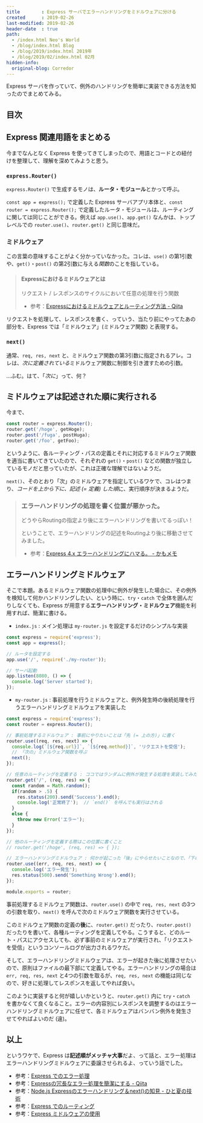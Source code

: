 ```yaml
---
title        : Express サーバでエラーハンドリングをミドルウェアに分ける
created      : 2019-02-26
last-modified: 2019-02-26
header-date  : true
path:
  - /index.html Neo's World
  - /blog/index.html Blog
  - /blog/2019/index.html 2019年
  - /blog/2019/02/index.html 02月
hidden-info:
  original-blog: Corredor
---
```


Express サーバを作っていて、例外のハンドリングを簡単に実装できる方法を知ったのでまとめてみる。

## 目次

## Express 関連用語をまとめる

今までなんとなく Express を使ってきてしまったので、用語とコードとの紐付けを整理して、理解を深めてみようと思う。

### `express.Router()`

`express.Router()` で生成するモノは、**ルータ・モジュール**とかって呼ぶ。

`const app = express();` で定義した Express サーバアプリ本体と、`const router = express.Router();` で定義したルータ・モジュールは、ルーティングに関しては同じことができる。例えば `app.use()`、`app.get()` なんかは、トップレベルでの `router.use()`、`router.get()` と同じ意味だ。

### ミドルウェア

この言葉の意味することがよく分かっていなかった。コレは、`use()` の第1引数や、`get()`・`post()` の第2引数に与える*関数*のことを指している。

> #### Expressにおけるミドルウェアとは
> 
> リクエスト / レスポンスのサイクルにおいて任意の処理を行う関数
> 
> - 参考：[Expressにおけるミドルウェアとルーティング方法 - Qiita](https://qiita.com/kamihork/items/9707461bcb2ec8346c9b)

リクエストを処理して、レスポンスを書く、っていう、当たり前にやってたあの部分を、Express では「ミドルウェア」(ミドルウェア関数) と表現する。

### `next()`

通常、`req, res, next` と、ミドルウェア関数の第3引数に指定されるアレ。コレは、*次に定義されている*ミドルウェア関数に制御を引き渡すための引数。

…ふむ。はて、「*次に*」って、何？

## ミドルウェアは記述された順に実行される

今まで、

```javascript
const router = express.Router();
router.get('/hoge', getHoge);
router.post('/fuga', postHuga);
router.get('/foo', getFoo);
```

というように、各ルーティング・パスの定義とそれに対応するミドルウェア関数を適当に書いてきていたので、それぞれの `get()`・`post()` などの関数が独立しているモノだと思っていたが、これは正確な理解ではないようだ。

`next()`、そのとおり「次」のミドルウェアを指定しているワケで、コレはつまり、*コードを上から下に、記述 (= 定義) した順*に、実行順序が決まるようだ。

> ### エラーハンドリングの処理を書く位置が悪かった。
> 
> どうやらRoutingの指定より後にエラーハンドリングを書いてるっぽい！
> 
> ということで、エラーハンドリングの記述をRoutingより後に移動させてみました。
> 
> - 参考：[Express 4.x エラーハンドリングにハマる。 - かもメモ](https://chaika.hatenablog.com/entry/2015/10/07/135131)

## エラーハンドリングミドルウェア

そこで本題。あるミドルウェア関数の処理中に例外が発生した場合に、その例外を検知して何かハンドリングしたい、という時に、`try`・`catch` で全体を囲んだりしなくても、Express が用意する**エラーハンドリング・ミドルウェア**機能を利用すれば、簡潔に書ける。

- `index.js` : メイン処理は `my-router.js` を設定するだけのシンプルな実装

```javascript
const express = require('express');
const app = express();

// ルータを設定する
app.use('/', require('./my-router'));

// サーバ起動
app.listen(8080, () => {
  console.log('Server started');
});
```

- `my-router.js` : 事前処理を行うミドルウェアと、例外発生時の後続処理を行うエラーハンドリングミドルウェアを実装した

```javascript
const express = require('express');
const router = express.Router();

// 事前処理するミドルウェア : 事前にやりたいことは「先 (= 上の方)」に書く
router.use((req, res, next) => {
  console.log(`[${req.url}]`, `[${req.method}]`, 'リクエストを受信');
  // 「次の」ミドルウェア関数を呼ぶ
  next();
});

// 任意のルーティングを定義する : ココではランダムに例外が発生する処理を実装してみた
router.get('/', (req, res) => {
  const random = Math.random();
  if(random > .5) {
    res.status(200).send('Success').end();
    console.log('正常終了');  // `end()` を呼んでも実行はされる
  }
  else {
    throw new Error('エラー');
  }
});

// 他のルーティングを定義する際はこの位置に書くこと
// router.get('/hoge', (req, res) => { });

// エラーハンドリングミドルウェア : 何かが起こった「後」にやらせたいことなので、「下の方」に書く
router.use((err, req, res, next) => {
  console.log('エラー発生');
  res.status(500).send('Something Wrong').end();
});

module.exports = router;
```

事前処理するミドルウェア関数は、`router.use()` の中で `req, res, next` の3つの引数を取り、`next()` を呼んで次のミドルウェア関数を実行させている。

このミドルウェア関数の定義の**後**に、`router.get()` だったり、`router.post()` だったりを書いて、各種ルーティングを定義してやる。こうすると、どのルート・パスにアクセスしても、必ず事前のミドルウェアが実行され、「リクエストを受信」というコンソールログが出力されるワケだ。

そして、エラーハンドリングミドルウェアは、エラーが起きた後に処理させたいので、原則はファイルの最下部にて定義してやる。エラーハンドリングの場合は `err, req, res, next` と4つの引数を取るが、`req, res, next` の機能は同じなので、好きに処理してレスポンスを返してやれば良い。

このように実装すると何が嬉しいかというと、`router.get()` 内に `try`・`catch` を書かなくて良くなること。エラーの内容別にレスポンスを調整するのはエラーハンドリングミドルウェアに任せて、各ミドルウェアはバンバン例外を発生させてやればよいのだ (違)。

## 以上

というワケで、Express は**記述順がメッチャ大事**だよ、って話と、エラー処理はエラーハンドリングミドルウェアに委譲させられるよ、っていう話でした。

- 参考：[Express でのエラー処理](https://expressjs.com/ja/guide/error-handling.html)
- 参考：[Expressの冗長なエラー処理を簡潔にする - Qiita](https://qiita.com/azujuuuuuun/items/f0be4a71aca2d92036aa)
- 参考：[Node.js Expressのエラーハンドリング＆next()の知見 - ひと夏の技術](https://tech-1natsu.hatenablog.com/entry/2018/06/30/165043)
- 参考：[Express でのルーティング](https://expressjs.com/ja/guide/routing.html)
- 参考：[Express ミドルウェアの使用](https://expressjs.com/ja/guide/using-middleware.html)
